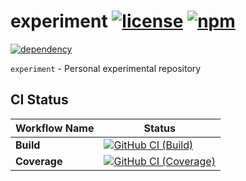 # experiment [![license][license-image]][license-url] [![npm][npm-image]][npm-url]

[![dependency][dependency-image]][dependency-url]

`experiment` - Personal experimental repository

## CI Status

| Workflow Name | Status |
|-|-|
| **Build** | [![GitHub CI (Build)][github-build-image]][github-build-url] |
| **Coverage** | [![GitHub CI (Coverage)][github-coverage-image]][github-coverage-url] |

[dependency-image]:https://img.shields.io/librariesio/release/npm/@kei-g/experiment?logo=nodedotjs
[dependency-url]:https://npmjs.com/package/@kei-g/experiment?activeTab=dependencies
[github-build-image]:https://github.com/kei-g/experiment/actions/workflows/build.yml/badge.svg
[github-build-url]:https://github.com/kei-g/experiment/actions/workflows/build.yml
[github-coverage-image]:https://github.com/kei-g/experiment/actions/workflows/coverage.yml/badge.svg
[github-coverage-url]:https://github.com/kei-g/experiment/actions/workflows/coverage.yml
[license-image]:https://img.shields.io/github/license/kei-g/experiment
[license-url]:https://github.com/kei-g/experiment/blob/main/LICENSE
[npm-image]:https://img.shields.io/npm/v/@kei-g/experiment?logo=npm
[npm-url]:https://npmjs.com/@kei-g/experiment
